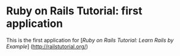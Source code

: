 # Ruby on Rails Tutorial: first application

This is the first application for
[*Ruby on Rails Tutorial: Learn Rails by Example*] (http://railstutorial.org/)
